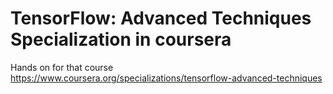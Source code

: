 # TensorFlow: Advanced Techniques Specialization in coursera

Hands on for that course https://www.coursera.org/specializations/tensorflow-advanced-techniques
